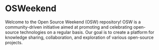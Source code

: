 # OSWeekend
Welcome to the Open Source Weekend (OSW) repository! OSW is a community-driven initiative aimed at promoting and celebrating open-source technologies on a regular basis. Our goal is to create a platform for knowledge sharing, collaboration, and exploration of various open-source projects.
